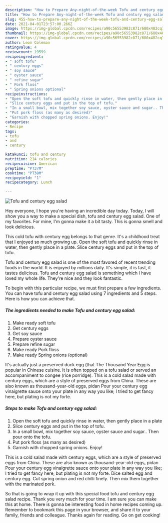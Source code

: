 ```yaml
---
description: "How to Prepare Any-night-of-the-week Tofu and century egg salad"
title: "How to Prepare Any-night-of-the-week Tofu and century egg salad"
slug: 455-how-to-prepare-any-night-of-the-week-tofu-and-century-egg-salad
date: 2021-04-01T23:57:00.266Z
image: https://img-global.cpcdn.com/recipes/a90c56553982c871/680x482cq70/tofu-and-century-egg-salad-recipe-main-photo.jpg
thumbnail: https://img-global.cpcdn.com/recipes/a90c56553982c871/680x482cq70/tofu-and-century-egg-salad-recipe-main-photo.jpg
cover: https://img-global.cpcdn.com/recipes/a90c56553982c871/680x482cq70/tofu-and-century-egg-salad-recipe-main-photo.jpg
author: Leon Coleman
ratingvalue: 4
reviewcount: 19599
recipeingredient:
- " soft tofu"
- " century eggs"
- " soy sauce"
- " oyster sauce"
- " refine sugar"
- " Pork floss"
- " Spring onions optional"
recipeinstructions:
- "Open the soft tofu and quickly rinse in water, then gently place in a plate"
- "Slice century eggs and put in the top of tofu."
- "In a small bowl, mix together soy sauce, oyster sauce and sugar.. Then pour onto the tofu."
- "Put pork floss (as many as desired)"
- "Garnish with chopped spring onions. Enjoy!"
categories:
- Recipe
tags:
- tofu
- and
- century

katakunci: tofu and century 
nutrition: 214 calories
recipecuisine: American
preptime: "PT37M"
cooktime: "PT38M"
recipeyield: "1"
recipecategory: Lunch

---
```



![Tofu and century egg salad](https://img-global.cpcdn.com/recipes/a90c56553982c871/680x482cq70/tofu-and-century-egg-salad-recipe-main-photo.jpg)

Hey everyone, I hope you're having an incredible day today. Today, I will show you a way to make a special dish, tofu and century egg salad. One of my favorites. For mine, I'm gonna make it a bit tasty. This is gonna smell and look delicious.

This cold tofu with century egg belongs to that genre. It&#39;s a childhood treat that I enjoyed so much growing up. Open the soft tofu and quickly rinse in water, then gently place in a plate. Slice century eggs and put in the top of tofu.

Tofu and century egg salad is one of the most favored of recent trending foods in the world. It is enjoyed by millions daily. It's simple, it is fast, it tastes delicious. Tofu and century egg salad is something which I have loved my whole life. They're nice and they look fantastic.


To begin with this particular recipe, we must first prepare a few ingredients. You can have tofu and century egg salad using 7 ingredients and 5 steps. Here is how you can achieve that.

<!--inarticleads1-->

##### The ingredients needed to make Tofu and century egg salad:

1. Make ready  soft tofu
1. Get  century eggs
1. Get  soy sauce
1. Prepare  oyster sauce
1. Prepare  refine sugar
1. Make ready  Pork floss
1. Make ready  Spring onions (optional)


It&#39;s actually just a preserved duck egg (that The Thousand Year Egg is popular in Chinese cuisine. It is often topped on a tofu salad or served an accompaniment to congee (rice porridge). This is a cold salad made with century eggs, which are a style of preserved eggs from China. These are also known as thousand-year-old eggs, pidan Pour your century egg vinaigrette sauce onto your plate in any way you like; I tried to get fancy here, but plating is not my forte. 

<!--inarticleads2-->

##### Steps to make Tofu and century egg salad:

1. Open the soft tofu and quickly rinse in water, then gently place in a plate
1. Slice century eggs and put in the top of tofu.
1. In a small bowl, mix together soy sauce, oyster sauce and sugar.. Then pour onto the tofu.
1. Put pork floss (as many as desired)
1. Garnish with chopped spring onions. Enjoy!


This is a cold salad made with century eggs, which are a style of preserved eggs from China. These are also known as thousand-year-old eggs, pidan Pour your century egg vinaigrette sauce onto your plate in any way you like; I tried to get fancy here, but plating is not my forte. Dice salted egg and century egg. Cut spring onion and red chilli finely. Then mix them together with the marinated pork. 

So that is going to wrap it up with this special food tofu and century egg salad recipe. Thank you very much for your time. I am sure you can make this at home. There is gonna be interesting food in home recipes coming up. Remember to bookmark this page in your browser, and share it to your family, friends and colleague. Thanks again for reading. Go on get cooking!

